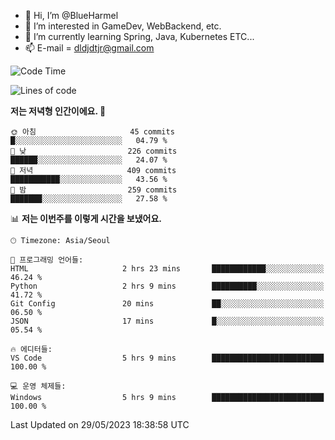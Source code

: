 - 👋 Hi, I’m @BlueHarmel
- 👀 I’m interested in GameDev, WebBackend, etc.
- 🌱 I’m currently learning Spring, Java, Kubernetes ETC...
- 📫 E-mail = dldjdtjr@gmail.com
  <!--START_SECTION:waka-->
![Code Time](http://img.shields.io/badge/Code%20Time-234%20hrs%2027%20mins-blue)

![Lines of code](https://img.shields.io/badge/%EC%A0%80%EB%8A%94%20%EC%97%AC%ED%83%9C%EA%B9%8C%EC%A7%80%20-38.4%20million%20%EC%A4%84%EC%9D%98%20%EC%BD%94%EB%93%9C%EB%A5%BC%20%EC%9E%91%EC%84%B1%ED%96%88%EC%96%B4%EC%9A%94.-blue)

**저는 저녁형 인간이에요. 🦉** 

```text
🌞 아침                     45 commits          █░░░░░░░░░░░░░░░░░░░░░░░░   04.79 % 
🌆 낮　                     226 commits         ██████░░░░░░░░░░░░░░░░░░░   24.07 % 
🌃 저녁                     409 commits         ███████████░░░░░░░░░░░░░░   43.56 % 
🌙 밤　                     259 commits         ███████░░░░░░░░░░░░░░░░░░   27.58 % 
```


📊 **저는 이번주를 이렇게 시간을 보냈어요.** 

```text
🕑︎ Timezone: Asia/Seoul

💬 프로그래밍 언어들: 
HTML                     2 hrs 23 mins       ████████████░░░░░░░░░░░░░   46.24 % 
Python                   2 hrs 9 mins        ██████████░░░░░░░░░░░░░░░   41.72 % 
Git Config               20 mins             ██░░░░░░░░░░░░░░░░░░░░░░░   06.50 % 
JSON                     17 mins             █░░░░░░░░░░░░░░░░░░░░░░░░   05.54 % 

🔥 에디터들: 
VS Code                  5 hrs 9 mins        █████████████████████████   100.00 % 

💻 운영 체제들: 
Windows                  5 hrs 9 mins        █████████████████████████   100.00 % 
```


 Last Updated on 29/05/2023 18:38:58 UTC
<!--END_SECTION:waka-->
<!---
BlueHarmel/BlueHarmel is a ✨ special ✨ repository because its `README.md` (this file) appears on your GitHub profile.
You can click the Preview link to take a look at your changes.
--->

